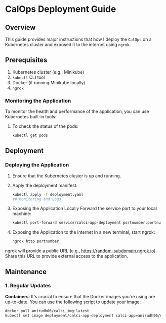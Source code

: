 # CalOps Deployment Guide

## Overview

This guide provides major instructions that how I deploy the `CalOps` on a Kubernetes cluster and exposed it to the internet using `ngrok`.

## Prerequisites

1. Kubernetes cluster (e.g., Minikube)
2. `kubectl` CLI tool
3. Docker (if running Minikube locally)
4. `ngrok`

### Monitoring the Application

To monitor the health and performance of the application, you can use Kubernetes built-in tools:

1. To check the status of the pods:
   ```bash
   kubectl get pods


## Deployment

### Deploying the Application

1. Ensure that the Kubernetes cluster is up and running.

2. Apply the deployment manifest:
   ```bash
   kubectl apply -f deployment.yaml
   ## Monitoring and Logs
3. Exposing the Application Locally
   Forward the service port to your local machine:
   ```bash
   kubectl port-forward service/calci-app-deployment portnumber:portnumber
4. Exposing the Application to the Internet
   In a new terminal, start ngrok:
   ```bash
   ngrok http portnumber
ngrok will provide a public URL (e.g., https://random-subdomain.ngrok.io). Share this URL to provide external access to the application.

## Maintenance

### 1. **Regular Updates**

**Containers**:
It's crucial to ensure that the Docker images you're using are up-to-date. You can use the following script to update your image:

```bash
docker pull anirudh06/calci_img:latest
kubectl set image deployment/calci-app-deployment calci-app=anirudh06/calci_img:latest

